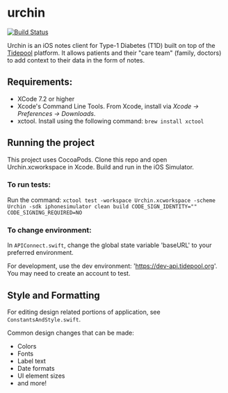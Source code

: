 # urchin

[![Build Status](https://travis-ci.org/tidepool-org/urchin.png)](https://travis-ci.org/tidepool-org/urchin)

Urchin is an iOS notes client for Type-1 Diabetes (T1D) built on top of the [Tidepool](http://tidepool.org/) platform. It allows patients and their "care team" (family, doctors) to add context to their data in the form of notes.

## Requirements:

- XCode 7.2 or higher
- Xcode's Command Line Tools. From Xcode, install via *Xcode → Preferences → Downloads*.
- xctool. Install using the following command:
		`brew install xctool`

## Running the project

This project uses CocoaPods. Clone this repo and open Urchin.xcworkspace in Xcode. Build and run in the iOS Simulator.

### To run tests:

Run the command:
`xctool test -workspace Urchin.xcworkspace -scheme Urchin -sdk iphonesimulator clean build CODE_SIGN_IDENTITY="" CODE_SIGNING_REQUIRED=NO`


### To change environment:

In `APIConnect.swift`, change the global state variable 'baseURL' to your preferred environment.

For development, use the dev environment: 'https://dev-api.tidepool.org'. You may need to create an account to test.

## Style and Formatting

For editing design related portions of application, see `ConstantsAndStyle.swift`.

Common design changes that can be made:
- Colors
- Fonts
- Label text
- Date formats
- UI element sizes
- and more!
